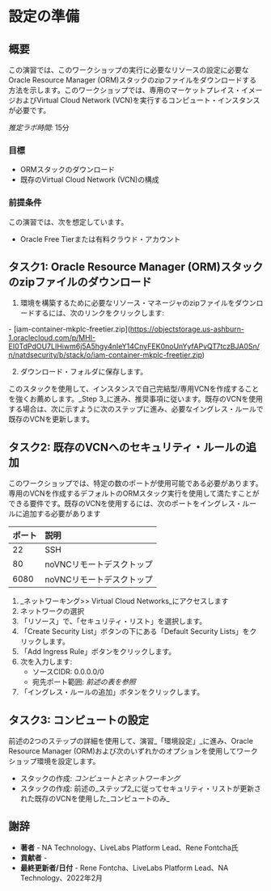 # 設定の準備

## 概要

この演習では、このワークショップの実行に必要なリソースの設定に必要なOracle Resource Manager (ORM)スタックのzipファイルをダウンロードする方法を示します。このワークショップでは、専用のマーケットプレイス・イメージおよびVirtual Cloud Network (VCN)を実行するコンピュート・インスタンスが必要です。

_推定ラボ時間:_ 15分

### 目標

*   ORMスタックのダウンロード
*   既存のVirtual Cloud Network (VCN)の構成

### 前提条件

この演習では、次を想定しています。

*   Oracle Free Tierまたは有料クラウド・アカウント

## タスク1: Oracle Resource Manager (ORM)スタックのzipファイルのダウンロード

1.  環境を構築するために必要なリソース・マネージャのzipファイルをダウンロードするには、次のリンクをクリックします:

\- \[iam-container-mkplc-freetier.zip\](https://objectstorage.us-ashburn-1.oraclecloud.com/p/MHI-EI0TdPdOU7LIHiwm6j5A5hgy4nIeY14CnyFEK0noUnYyfAPvQT7tczBJA0Sn/n/natdsecurity/b/stack/o/iam-container-mkplc-freetier.zip)

2.  ダウンロード・フォルダに保存します。

このスタックを使用して、インスタンスで自己完結型/専用VCNを作成することを強くお薦めします。_Step 3_に進み、推奨事項に従います。既存のVCNを使用する場合は、次に示すように次のステップに進み、必要なイングレス・ルールで既存のVCNを更新します。

## タスク2: 既存のVCNへのセキュリティ・ルールの追加

このワークショップでは、特定の数のポートが使用可能である必要があります。専用のVCNを作成するデフォルトのORMスタック実行を使用して満たすことができる要件です。既存のVCNを使用するには、次のポートをイングレス・ルールに追加する必要があります

| ポート | 説明 |
| :-- | :-- |
| 22 | SSH |
| 80 | noVNCリモートデスクトップ |
| 6080 | noVNCリモートデスクトップ |

1.  _ネットワーキング>> Virtual Cloud Networks_にアクセスします
2.  ネットワークの選択
3.  「リソース」で、「セキュリティ・リスト」を選択します。
4.  「Create Security List」ボタンの下にある「Default Security Lists」をクリックします。
5.  「Add Ingress Rule」ボタンをクリックします。
6.  次を入力します:
    *   ソースCIDR: 0.0.0.0/0
    *   宛先ポート範囲: _前述の表を参照_
7.  「イングレス・ルールの追加」ボタンをクリックします。

## タスク3: コンピュートの設定

前述の2つのステップの詳細を使用して、演習_「環境設定」_に進み、Oracle Resource Manager (ORM)および次のいずれかのオプションを使用してワークショップ環境を設定します。

*   スタックの作成: _コンピュートとネットワーキング_
*   スタックの作成: 前述の_ステップ2_に従ってセキュリティ・リストが更新された既存のVCNを使用した_コンピュートのみ_

## 謝辞

*   **著者** - NA Technology、LiveLabs Platform Lead、Rene Fontcha氏
*   **貢献者** -
*   **最終更新者/日付** - Rene Fontcha、LiveLabs Platform Lead、NA Technology、2022年2月